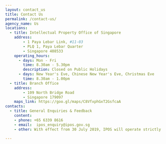 ```yaml
---
layout: contact_us
title: Contact Us
permalink: /contact-us/
agency_name: Us
locations:
  - title: Intellectual Property Office of Singapore
    address:
        - 1 Paya Lebar Link, #11-03
        - PLQ 1, Paya Lebar Quarter 
        - Singapore 408533
    operating_hours:
      - days: Mon - Fri
        time: 8.30am - 5.30pm
        description: Closed on Public Holidays
      - days: New Year's Eve, Chinese New Year's Eve, Christmas Eve
        time: 8.30am - 1.00pm
  - title: Branch Office
    address:
        - 109 North Bridge Road
        - Singapore 179097
    maps_link: https://goo.gl/maps/C8VfxphGxT2GsfcaA
contacts:
  - title: General Enquiries & Feedback
    content:
    - phone: +65 6339 8616
    - email:  ipos_enquiry@ipos.gov.sg
    - other: With effect from 30 July 2019, IPOS will operate strictly on a by-appointment basis. Please <a href ="https://www.ipos.gov.sg/e-services/e-appointment/make-an-appointment">click here</a> to make an appointment.
 
---
```

